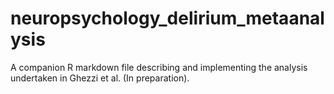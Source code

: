 # neuropsychology_delirium_metaanalysis
A companion R markdown file describing and implementing the analysis undertaken in Ghezzi et al. (In preparation).
